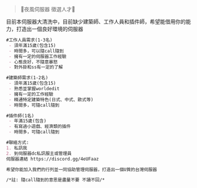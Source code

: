 > :tada:夜風伺服器 徵選人才:tada:

目前本伺服器大清洗中，目前缺少建築師、工作人員和插件師，希望能借用你的能力，打造出一個良好環境的伺服器

```md
#工作人員需求(1-3名)
 - 須年滿15歲(包含15)
 - 時間多，可以隨call隨到
 - 擁有一定的伺服器工作經驗
 - 心態良好，不隨意暴怒
 - 對外掛和ss有一定的了解

#建築師需求(1-2名)
 - 須年滿15歲(包含15)
 - 熟悉並掌握worldedit
 - 擁有一定的工作經驗
 - 精通特定建築特色(日式、中式、歐式等)
 - 時間多，可隨call隨到

#插件師(1名)
 - 年滿15歲(包含)
 - 有寫過小遊戲、經濟類的插件
 - 時間多，可隨call隨到

#聯絡方式:
1. 私訊我
2. 到伺服器dc私訊服主或管理員
伺服器連結 https://discord.gg/4eUFaaz

希望你能加入我們的行列並一同協助管理伺服器，打造出一個U質的台灣伺服器

/*註: 隨call隨到的意思是盡量不要 不讀不回/*
```